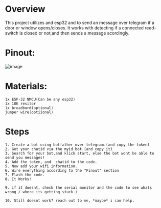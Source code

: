 # Overview

This project utilizes and esp32 and to send an message over telegram if a door or window opens/closes.
It works with detecting if a connected reed-switch is closed or not,and then sends a message acordingly.




# Pinout:

![image](https://user-images.githubusercontent.com/114338337/215847824-6a8d162c-2f7a-4fb1-961a-24563dd50137.png)

# Materials:

```
1x ESP-32 NMCU(Can be any esp32)
1x 10K resitor
1x breadbord(optional)
jumper wire(optiional)
```

# Steps

```
1. Create a bot using botfather over telegram.(and copy the token)
2. Get your chatid via the myid bot.(and copy it)
3. Search for your bot,and klick start, else the bot wont be able to send you messages!
4. Add the token, and  chatid to the code.
5. Now add your wifi information.
6. Wire everything according to the "Pinout" section
7. Flash the code.
8. It Works!

9. if it doesnt, check the serial monitor and the code to see whats wrong / where its getting stuck.)

10. Still doesnt work? reach out to me, *maybe* i can help.
```
